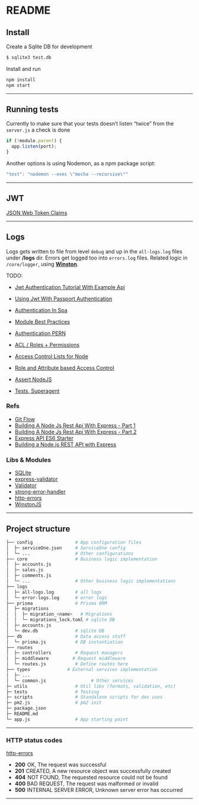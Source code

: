 # README

## Install

Create a Sqlite DB for development

```sh
$ sqlite3 test.db
```

Install and run

```sh
npm install
npm start
```

---

## Running tests

Currently to make sure that your tests doesn’t listen “twice” from the `server.js` a check is done

```js
if (!module.parent) {
  app.listen(port);
}
```

Another options is using Nodemon, as a npm package script:

```js
"test": "nodemon --exec \"mocha --recursive\""
```

---

## JWT

[JSON Web Token Claims](https://www.iana.org/assignments/jwt/jwt.xhtml)

---

## Logs

Logs gets written to file from level `debug` and up in the `all-logs.log` files under **/logs** dir. Errors get logged too into `errors.log` files.
Related logic in `/core/logger`, using **[Winston](https://github.com/winstonjs/winston)**.

TODO:

- [Jwt Authentication Tutorial With Example Api](http://jasonwatmore.com/post/2018/08/06/nodejs-jwt-authentication-tutorial-with-example-api)
- [Using Jwt With Passport Authentication](https://medium.com/front-end-weekly/learn-using-jwt-with-passport-authentication-9761539c4314)
- [Authentication In Spa](https://medium.com/@jcbaey/authentication-in-spa-reactjs-and-vuejs-the-right-way-e4a9ac5cd9a3)
- [Module Best Practices](https://github.com/mattdesl/module-best-practices)
- [Authentication PERN](https://github.com/danscratch/pern/blob/master/backend/src/db/user.js)

- [ACL / Roles + Permissions](https://gist.github.com/facultymatt/6370903)
- [Access Control Lists for Node](https://github.com/optimalbits/node_acl)
- [Role and Attribute based Access Control](https://github.com/onury/accesscontrol)


- [Assert NodeJS](https://unitjs.com/guide/assert-node-js.html)
- [Tests, Superagent](http://visionmedia.github.io/superagent/#authentication)

### Refs

- [Git Flow](https://nvie.com/posts/a-successful-git-branching-model/)
- [Building A Node Js Rest Api With Express - Part 1](https://medium.com/@jeffandersen/building-a-node-js-rest-api-with-express-46b0901f29b6)
- [Building A Node Js Rest Api With Express - Part 2](https://medium.com/@jeffandersen/building-a-node-js-rest-api-with-express-part-two-9152661bf47)
- [Express API ES6 Starter](https://codesandbox.io/s/lsn9y)
- [Building a Node.js REST API with Express](https://medium.com/@jeffandersen/building-a-node-js-rest-api-with-express-46b0901f29b6)

### Libs & Modules

- [SQLite](http://www.sqlitetutorial.net/)
- [express-validator](https://github.com/express-validator/express-validator)
- [Validator](https://github.com/chriso/validator.js)
- [strong-error-handler](https://github.com/loopbackio/strong-error-handler)
- [http-errors](https://github.com/jshttp/http-errors)
- [WinstonJS](https://github.com/winstonjs/winston)

---

## Project structure

```sh
├── config                # App configuration files
│  ├─ serviceOne.json     # ServiceOne config
│  └─ ...                 # Other configurations
├── core                  # Business logic implementation
│  ├─ accounts.js
│  ├─ sales.js
│  ├─ comments.js
│  └─ ...                 # Other business logic implementations
├── logs
│  ├─ all-logs.log        # all logs
│  └─ error-logs.log      # error logs
├── prisma                # Prisma ORM
│  ├─ migrations
│  │  ├─ migration_<name>   # Migrations
│  │  └─ migrations_lock.toml # sqlite DB
│  ├─ accounts.js
│  └─ dev.db              # sqlite DB
├── db                    # Data access stuff
│  └─ prisma.js           # DB instantiation
├── routes
│  ├─ controllers         # Request managers
│  ├─ middleware         # Request middleware
│  └─ routes.js           # Define routes here
├── types              # External services implementation
│  ├─ ...
│  └─ common.js                 # Other services
├─ utils                  # Util libs (formats, validation, etc)
├─ tests                  # Testing
├─ scripts                # Standalone scripts for dev uses
├─ pm2.js                 # pm2 init
├─ package.json
├─ README.md
└─ app.js                 # App starting point
```

---

### HTTP status codes

[http-errors](https://github.com/jshttp/http-errors#readme)

- **200**  OK, The request was successful
- **201**  CREATED, A new resource object was successfully created
- **404**  NOT FOUND, The requested resource could not be found
- **400** BAD REQUEST, The request was malformed or invalid
- **500**  INTERNAL SERVER ERROR, Unknown server error has occurred

---

